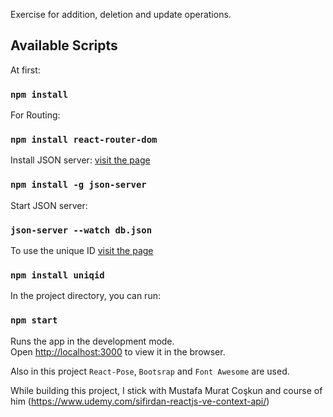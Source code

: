 
Exercise for addition, deletion and update operations.

## Available Scripts

At first:

### `npm install` 

For Routing: 

###  `npm install react-router-dom`

Install JSON server: [visit the page](https://github.com/typicode/json-server)

### `npm install -g json-server` 

Start JSON server:

### `json-server --watch db.json`

To use the unique ID [visit the page](https://www.npmjs.com/package/uniqid)

### `npm install uniqid`

In the project directory, you can run:

### `npm start`

Runs the app in the development mode.<br>
Open [http://localhost:3000](http://localhost:3000) to view it in the browser.

Also in this project `React-Pose`, `Bootsrap` and `Font Awesome` are used. 

While building this project, I stick with Mustafa Murat Coşkun and course of him (https://www.udemy.com/sifirdan-reactjs-ve-context-api/)

